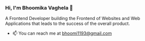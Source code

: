 ### Hi, I'm Bhoomika Vaghela 👋
A Frontend Developer building the Frontend of Websites and Web Applications that leads to the success of the overall product.
- 📫 You can reach me at bhoomi1193@gmail.com

<!--
**BhoomikaCodes/BhoomikaCodes** is a ✨ _special_ ✨ repository because its `README.md` (this file) appears on your GitHub profile.

Here are some ideas to get you started:

- 🔭 I’m currently working on ...
- 🌱 I’m currently learning ...
- 👯 I’m looking to collaborate on ...
- 🤔 I’m looking for help with ...
- 💬 Ask me about ...
- 📫 How to reach me: ...
- 😄 Pronouns: ...
- ⚡ Fun fact: ...
-->
